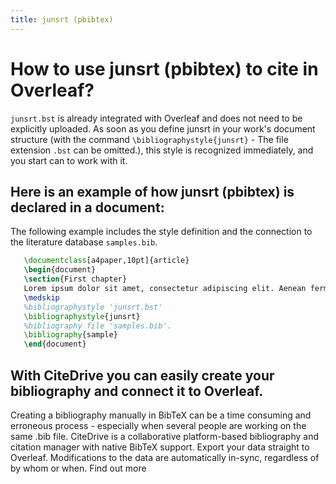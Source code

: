 ```yaml
---
title: junsrt (pbibtex)
---
```


# How to use junsrt (pbibtex) to cite in Overleaf? 
`junsrt.bst` is already integrated with Overleaf and does not need to be explicitly uploaded. As soon as you define junsrt in your work's document structure (with the command `\bibliographystyle{junsrt}` - The file extension `.bst` can be omitted.), this style is recognized immediately, and you start can to work with it.

## Here is an example of how junsrt (pbibtex) is declared in a document:
The following example includes the style definition and the connection to the literature database `samples.bib`.
```tex
   \documentclass[a4paper,10pt]{article}
   \begin{document}
   \section{First chapter}
   Lorem ipsum dolor sit amet, consectetur adipiscing elit. Aenean fermentum justo massa, ut maximus mauris sodales et. Aenean vel elit a erat rhoncus pharetra.
   \medskip
   %bibliographystyle 'junsrt.bst'
   \bibliographystyle{junsrt}
   %bibliography file 'samples.bib'.
   \bibliography{sample}
   \end{document}
```

## With CiteDrive you can easily create your bibliography and connect it to Overleaf. 
Creating a bibliography manually in BibTeX can be a time consuming and erroneous process - especially when several people are working on the same .bib file. CiteDrive is a collaborative platform-based bibliography and citation manager with native BibTeX support. Export your data straight to Overleaf. Modifications to the data are automatically in-sync, regardless of by whom or when. Find out more